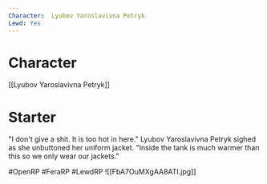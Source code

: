 ```yaml
---
Character:  Lyubov Yaroslavivna Petryk
Lewd: Yes
---
```

# Character
[[Lyubov Yaroslavivna Petryk]]

# Starter
"I don't give a shit. It is too hot in here." Lyubov Yaroslavivna Petryk sighed as she unbuttoned her uniform jacket. "Inside the tank is much warmer than this so we only wear our jackets."   

#OpenRP #FeraRP #LewdRP 
![[FbA7OuMXgAA8ATI.jpg]]